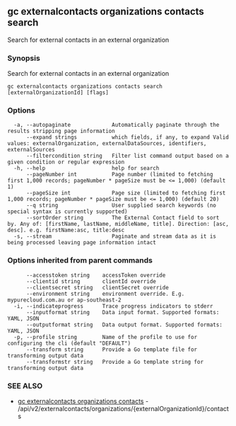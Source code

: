 ## gc externalcontacts organizations contacts search

Search for external contacts in an external organization

### Synopsis

Search for external contacts in an external organization

```
gc externalcontacts organizations contacts search [externalOrganizationId] [flags]
```

### Options

```
  -a, --autopaginate             Automatically paginate through the results stripping page information
      --expand strings           which fields, if any, to expand Valid values: externalOrganization, externalDataSources, identifiers, externalSources
      --filtercondition string   Filter list command output based on a given condition or regular expression
  -h, --help                     help for search
      --pageNumber int           Page number (limited to fetching first 1,000 records; pageNumber * pageSize must be <= 1,000) (default 1)
      --pageSize int             Page size (limited to fetching first 1,000 records; pageNumber * pageSize must be <= 1,000) (default 20)
      --q string                 User supplied search keywords (no special syntax is currently supported)
      --sortOrder string         The External Contact field to sort by. Any of: [firstName, lastName, middleName, title]. Direction: [asc, desc]. e.g. firstName:asc, title:desc
  -s, --stream                   Paginate and stream data as it is being processed leaving page information intact
```

### Options inherited from parent commands

```
      --accesstoken string    accessToken override
      --clientid string       clientId override
      --clientsecret string   clientSecret override
      --environment string    environment override. E.g. mypurecloud.com.au or ap-southeast-2
  -i, --indicateprogress      Trace progress indicators to stderr
      --inputformat string    Data input format. Supported formats: YAML, JSON
      --outputformat string   Data output format. Supported formats: YAML, JSON
  -p, --profile string        Name of the profile to use for configuring the cli (default "DEFAULT")
      --transform string      Provide a Go template file for transforming output data
      --transformstr string   Provide a Go template string for transforming output data
```

### SEE ALSO

* [gc externalcontacts organizations contacts](gc_externalcontacts_organizations_contacts.html)	 - /api/v2/externalcontacts/organizations/{externalOrganizationId}/contacts


